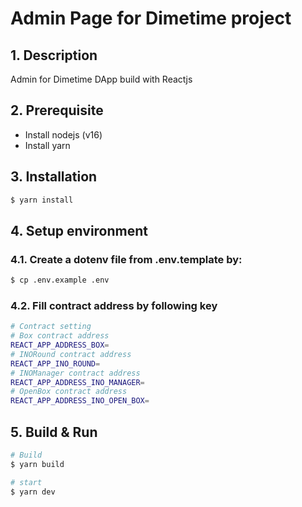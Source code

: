 # Admin Page for Dimetime project

## 1. Description

Admin for Dimetime DApp build with Reactjs
## 2. Prerequisite
- Install nodejs (v16)
- Install yarn
## 3. Installation

```bash
$ yarn install
```

## 4. Setup environment

### 4.1. Create a dotenv file from .env.template by:

```bash
$ cp .env.example .env
```
### 4.2. Fill contract address by following key
```bash
# Contract setting
# Box contract address
REACT_APP_ADDRESS_BOX=
# INORound contract address
REACT_APP_INO_ROUND=
# INOManager contract address
REACT_APP_ADDRESS_INO_MANAGER=
# OpenBox contract address
REACT_APP_ADDRESS_INO_OPEN_BOX=
```
## 5. Build & Run

```bash
# Build
$ yarn build

# start 
$ yarn dev
```